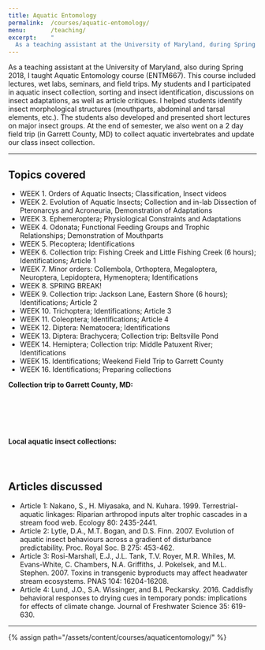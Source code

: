 ```yaml
---
title: Aquatic Entomology
permalink:  /courses/aquatic-entomology/
menu:       /teaching/
excerpt:    "
  As a teaching assistant at the University of Maryland, during Spring 2018, I taught Aquatic Entomology course (ENTM667)"
---
```


As a teaching assistant at the University of Maryland, also during Spring 2018, I taught Aquatic Entomology course (ENTM667). This course included lectures, wet labs, seminars, and field trips. My students and I participated in aquatic insect collection, sorting and insect identification, discussions on insect adaptations, as well as article critiques. I helped students identify insect morphological structures (mouthparts, abdominal and tarsal elements, etc.). The students also developed and presented short lectures on major insect groups. At the end of semester, we also went on a 2 day field trip (in Garrett County, MD) to collect aquatic invertebrates and update our class insect collection. 

<hr>

## Topics covered

* WEEK 1. Orders of Aquatic Insects; Classification, Insect videos
* WEEK 2. Evolution of Aquatic Insects; Collection and in-lab Dissection of Pteronarcys and Acroneuria, Demonstration of Adaptations
* WEEK 3. Ephemeroptera; Physiological Constraints and Adaptations
* WEEK 4. Odonata; Functional Feeding Groups and Trophic Relationships; Demonstration of Mouthparts
* WEEK 5. Plecoptera; Identifications
* WEEK 6. Collection trip: Fishing Creek and Little Fishing Creek (6 hours); Identifications; Article 1
* WEEK 7. Minor orders: Collembola, Orthoptera, Megaloptera, Neuroptera, Lepidoptera, Hymenoptera; Identifications
* WEEK 8. SPRING BREAK! 
* WEEK 9. Collection trip: Jackson Lane, Eastern Shore (6 hours); Identifications; Article 2
* WEEK 10. Trichoptera; Identifications; Article 3
* WEEK 11. Coleoptera; Identifications; Article 4
* WEEK 12. Diptera: Nematocera; Identifications
* WEEK 13. Diptera: Brachycera; Collection trip: Beltsville Pond
* WEEK 14. Hemiptera; Collection trip: Middle Patuxent River; Identifications
* WEEK 15. Identifications; Weekend Field Trip to Garrett County 
* WEEK 16. Identifications; Preparing collections

**Collection trip to Garrett County, MD:**

<div class="row">

  <div class="col-md-4 col-sm-6">
    <figure class="text-center">
    <img class="ic4f-mtrig ic4f-zoomin figure-img img-fluid ic4f-max-height-md"
    src="{{ '/assets/content/courses/aquaticentomology/aq1.jpg' | relative_url }}" alt="">
        </figure>
  </div>

  <div class="col-md-4 col-sm-6">
    <figure class="text-center">
    <img class="ic4f-mtrig ic4f-zoomin figure-img img-fluid ic4f-max-height-md"
    src="{{ '/assets/content/courses/aquaticentomology/aq2.jpg' | relative_url }}" alt="">
    </figure>
  </div>

  <div class="col-md-4 col-sm-6">
    <figure class="text-center">
    <img class="ic4f-mtrig ic4f-zoomin figure-img img-fluid ic4f-max-height-md"
    src="{{ '/assets/content/courses/aquaticentomology/aq3.jpg' | relative_url }}" alt="">
        </figure>
  </div>

</div>
<div class="row">

  <div class="col-md-4 col-sm-6">
    <figure class="text-center">
    <img class="ic4f-mtrig ic4f-zoomin figure-img img-fluid ic4f-max-height-md"
    src="{{ '/assets/content/courses/aquaticentomology/aq4.jpg' | relative_url }}" alt="">
        </figure>
  </div>

  <div class="col-md-4 col-sm-6">
    <figure class="text-center">
    <img class="ic4f-mtrig ic4f-zoomin figure-img img-fluid ic4f-max-height-md"
    src="{{ '/assets/content/courses/aquaticentomology/aq5.jpg' | relative_url }}" alt="">
    </figure>
  </div>

  <div class="col-md-4 col-sm-6">
    <figure class="text-center">
    <img class="ic4f-mtrig ic4f-zoomin figure-img img-fluid ic4f-max-height-md"
    src="{{ '/assets/content/courses/aquaticentomology/aq6.jpg' | relative_url }}" alt="">
        </figure>
  </div>

</div>

**Local aquatic insect collections:**
<div class="row">

  <div class="col-md-4 col-sm-6">
    <figure class="text-center">
    <img class="ic4f-mtrig ic4f-zoomin figure-img img-fluid ic4f-max-height-md"
    src="{{ '/assets/content/courses/aquaticentomology/aq7.jpg' | relative_url }}" alt="">
        </figure>
  </div>

  <div class="col-md-4 col-sm-6">
    <figure class="text-center">
    <img class="ic4f-mtrig ic4f-zoomin figure-img img-fluid ic4f-max-height-md"
    src="{{ '/assets/content/courses/aquaticentomology/aq8.jpg' | relative_url }}" alt="">
    </figure>
  </div>

  <div class="col-md-4 col-sm-6">
    <figure class="text-center">
    <img class="ic4f-mtrig ic4f-zoomin figure-img img-fluid ic4f-max-height-md"
    src="{{ '/assets/content/courses/aquaticentomology/aq9.jpg' | relative_url }}" alt="">
        </figure>
  </div>

</div>

## Articles discussed

* Article 1: Nakano, S., H. Miyasaka, and N. Kuhara. 1999. Terrestrial-aquatic linkages: Riparian arthropod inputs alter trophic cascades in a stream food web. Ecology 80: 2435-2441.
* Article 2: Lytle, D.A., M.T. Bogan, and D.S. Finn. 2007. Evolution of aquatic insect behaviours across a gradient of disturbance predictability. Proc. Royal Soc. B 275: 453-462.
* Article 3: Rosi-Marshall, E.J., J.L. Tank, T.V. Royer, M.R. Whiles, M. Evans-White, C. Chambers, N.A. Griffiths, J. Pokelsek, and M.L. Stephen. 2007. Toxins in transgenic byproducts may affect headwater stream ecosystems. PNAS 104: 16204-16208.
* Article 4: Lund, J.O., S.A. Wissinger, and B.L Peckarsky. 2016. Caddisfly behavioral responses to drying cues in temporary ponds: implications for effects of climate change. Journal of Freshwater Science 35: 619-630.

<hr>
{% assign path="/assets/content/courses/aquaticentomology/" %}

<figure class="text-center">
    <img class="ic4f-mtrig ic4f-zoomin figure-img img-fluid w-40" src="{{ site.baseurl }}/assets/content/courses/aquaticentomology/aq_extra.jpg" alt="">
</figure>

